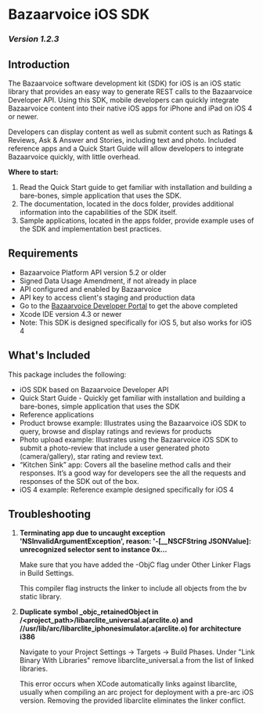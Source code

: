 # Bazaarvoice iOS SDK 
### *Version 1.2.3*

## Introduction
The Bazaarvoice software development kit (SDK) for iOS is an iOS static library that provides an easy way to generate REST calls to the Bazaarvoice Developer API. Using this SDK, mobile developers can quickly integrate Bazaarvoice content into their native iOS apps for iPhone and iPad on iOS 4 or newer.

Developers can display content as well as submit content such as Ratings & Reviews, Ask & Answer and Stories, including text and photo. Included reference apps and a Quick Start Guide will allow developers to integrate Bazaarvoice quickly, with little overhead.

**Where to start:**
 1. Read the Quick Start guide to get familiar with installation and building a bare-bones, simple application that uses the SDK.
 2. The documentation, located in the docs folder, provides additional information into the capabilities of the SDK itself.
 3. Sample applications, located in the apps folder, provide example uses of the SDK and implementation best practices.

## Requirements
* Bazaarvoice Platform API version 5.2 or older
 * Signed Data Usage Amendment, if not already in place
 * API configured and enabled by Bazaarvoice
 * API key to access client's staging and production data
 * Go to the [Bazaarvoice Developer Portal](http://developer.bazaarvoice.com) to get the above completed
* Xcode IDE version 4.3 or newer
* Note: This SDK is designed specifically for iOS 5, but also works for iOS 4

## What's Included
This package includes the following:

* iOS SDK based on Bazaarvoice Developer API
* Quick Start Guide - Quickly get familiar with installation and building a bare-bones, simple application that uses the SDK
* Reference applications
 * Product browse example: Illustrates using the Bazaarvoice iOS SDK to query, browse and display ratings and reviews for products
 * Photo upload example: Illustrates using the Bazaarvoice iOS SDK to submit a photo-review that include a user generated photo (camera/gallery), star rating and review text.
 * “Kitchen Sink” app: Covers all the baseline method calls and their responses. It’s a good way for developers see the all the requests and responses of the SDK out of the box.
 * iOS 4 example: Reference example designed specifically for iOS 4


## Troubleshooting

1. **Terminating app due to uncaught exception 'NSInvalidArgumentException', reason: '-[__NSCFString JSONValue]: unrecognized selector sent to instance 0x...**

	Make sure that you have added the -ObjC flag under Other Linker Flags in Build Settings.  

	This compiler flag instructs the linker to include all objects from the bv static library.

2. **Duplicate symbol _objc_retainedObject in /<project_path>/libarclite_universal.a(arclite.o) and /<toolchain path>/usr/lib/arc/libarclite_iphonesimulator.a(arclite.o) for architecture i386**

	Navigate to your Project Settings -> Targets -> Build Phases.  Under "Link Binary With Libraries" remove libarclite_universal.a from the list of linked libraries.

	This error occurs when XCode automatically links against libarclite, usually when compiling an arc project for deployment with a pre-arc iOS version. Removing the provided libarclite eliminates the linker conflict.
